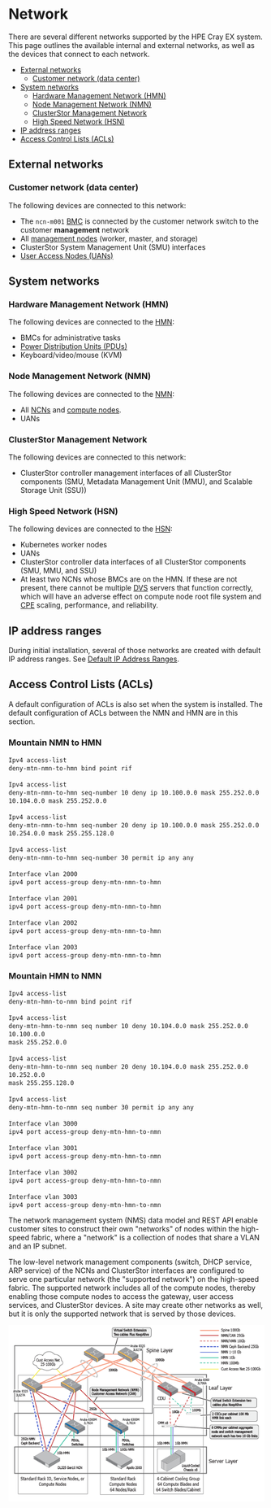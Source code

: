 # Network

There are several different networks supported by the HPE Cray EX system. This page outlines the available internal and external networks, as well as the devices that connect to each network.

- [External networks](#external-networks)
  - [Customer network \(data center\)](#customer-network-data-center)
- [System networks](#system-networks)
  - [Hardware Management Network \(HMN\)](#hardware-management-network-hmn)
  - [Node Management Network \(NMN\)](#node-management-network-nmn)
  - [ClusterStor Management Network](#clusterstor-management-network)
  - [High Speed Network \(HSN\)](#high-speed-network-hsn)
- [IP address ranges](#ip-address-ranges)
- [Access Control Lists \(ACLs\)](#access-control-lists-acls)

## External networks

### Customer network \(data center\)

The following devices are connected to this network:

- The `ncn-m001` [BMC](../../glossary.md#baseboard-management-controller-bmc) is connected by the customer network switch to the customer **management** network
- All [management nodes](../../glossary.md#management-nodes) \(worker, master, and storage\)
- ClusterStor System Management Unit \(SMU\) interfaces
- [User Access Nodes (UANs)](../../glossary.md#user-access-node-uan)

## System networks

### Hardware Management Network \(HMN\)

The following devices are connected to the [HMN](../../glossary.md#hardware-management-network-hmn):

- BMCs for administrative tasks
- [Power Distribution Units (PDUs)](../../glossary.md#power-distribution-unit-pdu)
- Keyboard/video/mouse \(KVM\)

### Node Management Network \(NMN\)

The following devices are connected to the [NMN](../../glossary.md#node-management-network-nmn):

- All [NCNs](../../glossary.md#non-compute-node-ncn) and [compute nodes](../../glossary.md#compute-node-cn).
- UANs

### ClusterStor Management Network

The following devices are connected to this network:

- ClusterStor controller management interfaces of all ClusterStor components \(SMU, Metadata Management Unit \(MMU\), and Scalable Storage Unit \(SSU\)\)

### High Speed Network \(HSN\)

The following devices are connected to the [HSN](../../glossary.md#high-speed-network-hsn):

- Kubernetes worker nodes
- UANs
- ClusterStor controller data interfaces of all ClusterStor components \(SMU, MMU, and SSU\)
- At least two NCNs whose BMCs are on the HMN. If these are not present, there cannot be multiple [DVS](../../glossary.md#data-virtualization-service-dvs)
  servers that function correctly, which will have an adverse effect on compute node root file system and [CPE](../../glossary.md#cray-programming-environment-cpe)
  scaling, performance, and reliability.

## IP address ranges

During initial installation, several of those networks are created with default IP address ranges. See [Default IP Address Ranges](Default_IP_Address_Ranges.md).

## Access Control Lists \(ACLs\)

A default configuration of ACLs is also set when the system is installed. The default configuration of ACLs between the NMN and HMN are in this section.

### Mountain NMN to HMN

```screen
Ipv4 access-list
deny-mtn-nmn-to-hmn bind point rif

Ipv4 access-list
deny-mtn-nmn-to-hmn seq-number 10 deny ip 10.100.0.0 mask 255.252.0.0
10.104.0.0 mask 255.252.0.0

Ipv4 access-list
deny-mtn-nmn-to-hmn seq-number 20 deny ip 10.100.0.0 mask 255.252.0.0
10.254.0.0 mask 255.255.128.0

Ipv4 access-list
deny-mtn-nmn-to-hmn seq-number 30 permit ip any any

Interface vlan 2000
ipv4 port access-group deny-mtn-nmn-to-hmn

Interface vlan 2001
ipv4 port access-group deny-mtn-nmn-to-hmn

Interface vlan 2002
ipv4 port access-group deny-mtn-nmn-to-hmn

Interface vlan 2003
ipv4 port access-group deny-mtn-nmn-to-hmn
```

### Mountain HMN to NMN

```screen
Ipv4 access-list
deny-mtn-hmn-to-nmn bind point rif

Ipv4 access-list
deny-mtn-hmn-to-nmn seq number 10 deny 10.104.0.0 mask 255.252.0.0 10.100.0.0
mask 255.252.0.0

Ipv4 access-list
deny-mtn-hmn-to-nmn seq number 20 deny 10.104.0.0 mask 255.252.0.0 10.252.0.0
mask 255.255.128.0

Ipv4 access-list
deny-mtn-hmn-to-nmn seq number 30 permit ip any any

Interface vlan 3000
ipv4 port access-group deny-mtn-hmn-to-nmn

Interface vlan 3001
ipv4 port access-group deny-mtn-hmn-to-nmn

Interface vlan 3002
ipv4 port access-group deny-mtn-hmn-to-nmn

Interface vlan 3003
ipv4 port access-group deny-mtn-hmn-to-nmn
```

The network management system \(NMS\) data model and REST API enable customer sites to construct their own "networks" of nodes within the high-speed fabric, where a "network"
is a collection of nodes that share a VLAN and an IP subnet.

The low-level network management components \(switch, DHCP service, ARP service\) of the NCNs and ClusterStor interfaces are configured to serve one particular network
\(the "supported network"\) on the high-speed fabric. The supported network includes all of the compute nodes, thereby enabling those compute nodes to access the gateway,
user access services, and ClusterStor devices. A site may create other networks as well, but it is only the supported network that is served by those devices.

![Management Network Connections - Liquid Cooled](../../img/Management_Network_Connections_Liquid_Cooled.png "Management Network Connections - Liquid Cooled")
